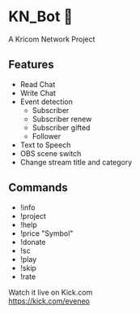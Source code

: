 # KN_Bot 🤖
A Kricom Network Project

## Features
* Read Chat
* Write Chat
* Event detection
  * Subscriber
  * Subscriber renew
  * Subscriber gifted
  * Follower
* Text to Speech
* OBS scene switch
* Change stream title and category

## Commands
* !info
* !project
* !help
* !price "Symbol"
* !donate
* !sc
* !play
* !skip
* !rate

Watch it live on Kick.com<br />
https://kick.com/eveneo

